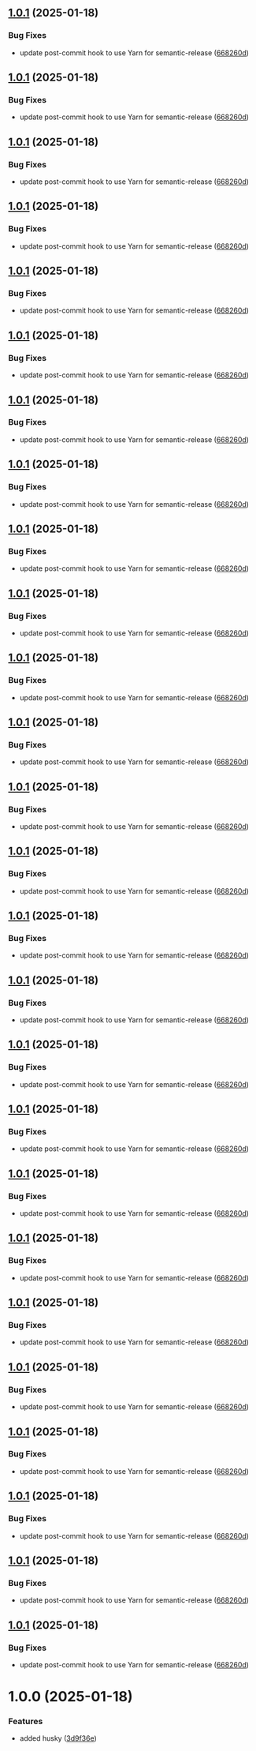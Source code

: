 ## [1.0.1](https://github.com/BigDamnReact/log4rn/compare/v1.0.0...v1.0.1) (2025-01-18)


### Bug Fixes

* update post-commit hook to use Yarn for semantic-release ([668260d](https://github.com/BigDamnReact/log4rn/commit/668260d0eee73398a060a343d42af821f0e560a6))

## [1.0.1](https://github.com/BigDamnReact/log4rn/compare/v1.0.0...v1.0.1) (2025-01-18)


### Bug Fixes

* update post-commit hook to use Yarn for semantic-release ([668260d](https://github.com/BigDamnReact/log4rn/commit/668260d0eee73398a060a343d42af821f0e560a6))

## [1.0.1](https://github.com/BigDamnReact/log4rn/compare/v1.0.0...v1.0.1) (2025-01-18)


### Bug Fixes

* update post-commit hook to use Yarn for semantic-release ([668260d](https://github.com/BigDamnReact/log4rn/commit/668260d0eee73398a060a343d42af821f0e560a6))

## [1.0.1](https://github.com/BigDamnReact/log4rn/compare/v1.0.0...v1.0.1) (2025-01-18)


### Bug Fixes

* update post-commit hook to use Yarn for semantic-release ([668260d](https://github.com/BigDamnReact/log4rn/commit/668260d0eee73398a060a343d42af821f0e560a6))

## [1.0.1](https://github.com/BigDamnReact/log4rn/compare/v1.0.0...v1.0.1) (2025-01-18)


### Bug Fixes

* update post-commit hook to use Yarn for semantic-release ([668260d](https://github.com/BigDamnReact/log4rn/commit/668260d0eee73398a060a343d42af821f0e560a6))

## [1.0.1](https://github.com/BigDamnReact/log4rn/compare/v1.0.0...v1.0.1) (2025-01-18)


### Bug Fixes

* update post-commit hook to use Yarn for semantic-release ([668260d](https://github.com/BigDamnReact/log4rn/commit/668260d0eee73398a060a343d42af821f0e560a6))

## [1.0.1](https://github.com/BigDamnReact/log4rn/compare/v1.0.0...v1.0.1) (2025-01-18)


### Bug Fixes

* update post-commit hook to use Yarn for semantic-release ([668260d](https://github.com/BigDamnReact/log4rn/commit/668260d0eee73398a060a343d42af821f0e560a6))

## [1.0.1](https://github.com/BigDamnReact/log4rn/compare/v1.0.0...v1.0.1) (2025-01-18)


### Bug Fixes

* update post-commit hook to use Yarn for semantic-release ([668260d](https://github.com/BigDamnReact/log4rn/commit/668260d0eee73398a060a343d42af821f0e560a6))

## [1.0.1](https://github.com/BigDamnReact/log4rn/compare/v1.0.0...v1.0.1) (2025-01-18)


### Bug Fixes

* update post-commit hook to use Yarn for semantic-release ([668260d](https://github.com/BigDamnReact/log4rn/commit/668260d0eee73398a060a343d42af821f0e560a6))

## [1.0.1](https://github.com/BigDamnReact/log4rn/compare/v1.0.0...v1.0.1) (2025-01-18)


### Bug Fixes

* update post-commit hook to use Yarn for semantic-release ([668260d](https://github.com/BigDamnReact/log4rn/commit/668260d0eee73398a060a343d42af821f0e560a6))

## [1.0.1](https://github.com/BigDamnReact/log4rn/compare/v1.0.0...v1.0.1) (2025-01-18)


### Bug Fixes

* update post-commit hook to use Yarn for semantic-release ([668260d](https://github.com/BigDamnReact/log4rn/commit/668260d0eee73398a060a343d42af821f0e560a6))

## [1.0.1](https://github.com/BigDamnReact/log4rn/compare/v1.0.0...v1.0.1) (2025-01-18)


### Bug Fixes

* update post-commit hook to use Yarn for semantic-release ([668260d](https://github.com/BigDamnReact/log4rn/commit/668260d0eee73398a060a343d42af821f0e560a6))

## [1.0.1](https://github.com/BigDamnReact/log4rn/compare/v1.0.0...v1.0.1) (2025-01-18)


### Bug Fixes

* update post-commit hook to use Yarn for semantic-release ([668260d](https://github.com/BigDamnReact/log4rn/commit/668260d0eee73398a060a343d42af821f0e560a6))

## [1.0.1](https://github.com/BigDamnReact/log4rn/compare/v1.0.0...v1.0.1) (2025-01-18)


### Bug Fixes

* update post-commit hook to use Yarn for semantic-release ([668260d](https://github.com/BigDamnReact/log4rn/commit/668260d0eee73398a060a343d42af821f0e560a6))

## [1.0.1](https://github.com/BigDamnReact/log4rn/compare/v1.0.0...v1.0.1) (2025-01-18)


### Bug Fixes

* update post-commit hook to use Yarn for semantic-release ([668260d](https://github.com/BigDamnReact/log4rn/commit/668260d0eee73398a060a343d42af821f0e560a6))

## [1.0.1](https://github.com/BigDamnReact/log4rn/compare/v1.0.0...v1.0.1) (2025-01-18)


### Bug Fixes

* update post-commit hook to use Yarn for semantic-release ([668260d](https://github.com/BigDamnReact/log4rn/commit/668260d0eee73398a060a343d42af821f0e560a6))

## [1.0.1](https://github.com/BigDamnReact/log4rn/compare/v1.0.0...v1.0.1) (2025-01-18)


### Bug Fixes

* update post-commit hook to use Yarn for semantic-release ([668260d](https://github.com/BigDamnReact/log4rn/commit/668260d0eee73398a060a343d42af821f0e560a6))

## [1.0.1](https://github.com/BigDamnReact/log4rn/compare/v1.0.0...v1.0.1) (2025-01-18)


### Bug Fixes

* update post-commit hook to use Yarn for semantic-release ([668260d](https://github.com/BigDamnReact/log4rn/commit/668260d0eee73398a060a343d42af821f0e560a6))

## [1.0.1](https://github.com/BigDamnReact/log4rn/compare/v1.0.0...v1.0.1) (2025-01-18)


### Bug Fixes

* update post-commit hook to use Yarn for semantic-release ([668260d](https://github.com/BigDamnReact/log4rn/commit/668260d0eee73398a060a343d42af821f0e560a6))

## [1.0.1](https://github.com/BigDamnReact/log4rn/compare/v1.0.0...v1.0.1) (2025-01-18)


### Bug Fixes

* update post-commit hook to use Yarn for semantic-release ([668260d](https://github.com/BigDamnReact/log4rn/commit/668260d0eee73398a060a343d42af821f0e560a6))

## [1.0.1](https://github.com/BigDamnReact/log4rn/compare/v1.0.0...v1.0.1) (2025-01-18)


### Bug Fixes

* update post-commit hook to use Yarn for semantic-release ([668260d](https://github.com/BigDamnReact/log4rn/commit/668260d0eee73398a060a343d42af821f0e560a6))

## [1.0.1](https://github.com/BigDamnReact/log4rn/compare/v1.0.0...v1.0.1) (2025-01-18)


### Bug Fixes

* update post-commit hook to use Yarn for semantic-release ([668260d](https://github.com/BigDamnReact/log4rn/commit/668260d0eee73398a060a343d42af821f0e560a6))

## [1.0.1](https://github.com/BigDamnReact/log4rn/compare/v1.0.0...v1.0.1) (2025-01-18)


### Bug Fixes

* update post-commit hook to use Yarn for semantic-release ([668260d](https://github.com/BigDamnReact/log4rn/commit/668260d0eee73398a060a343d42af821f0e560a6))

## [1.0.1](https://github.com/BigDamnReact/log4rn/compare/v1.0.0...v1.0.1) (2025-01-18)


### Bug Fixes

* update post-commit hook to use Yarn for semantic-release ([668260d](https://github.com/BigDamnReact/log4rn/commit/668260d0eee73398a060a343d42af821f0e560a6))

## [1.0.1](https://github.com/BigDamnReact/log4rn/compare/v1.0.0...v1.0.1) (2025-01-18)


### Bug Fixes

* update post-commit hook to use Yarn for semantic-release ([668260d](https://github.com/BigDamnReact/log4rn/commit/668260d0eee73398a060a343d42af821f0e560a6))

## [1.0.1](https://github.com/BigDamnReact/log4rn/compare/v1.0.0...v1.0.1) (2025-01-18)


### Bug Fixes

* update post-commit hook to use Yarn for semantic-release ([668260d](https://github.com/BigDamnReact/log4rn/commit/668260d0eee73398a060a343d42af821f0e560a6))

# 1.0.0 (2025-01-18)


### Features

* added husky ([3d9f36e](https://github.com/BigDamnReact/log4rn/commit/3d9f36ecd55b6f48c4739b31d99604d0666f23bb))
